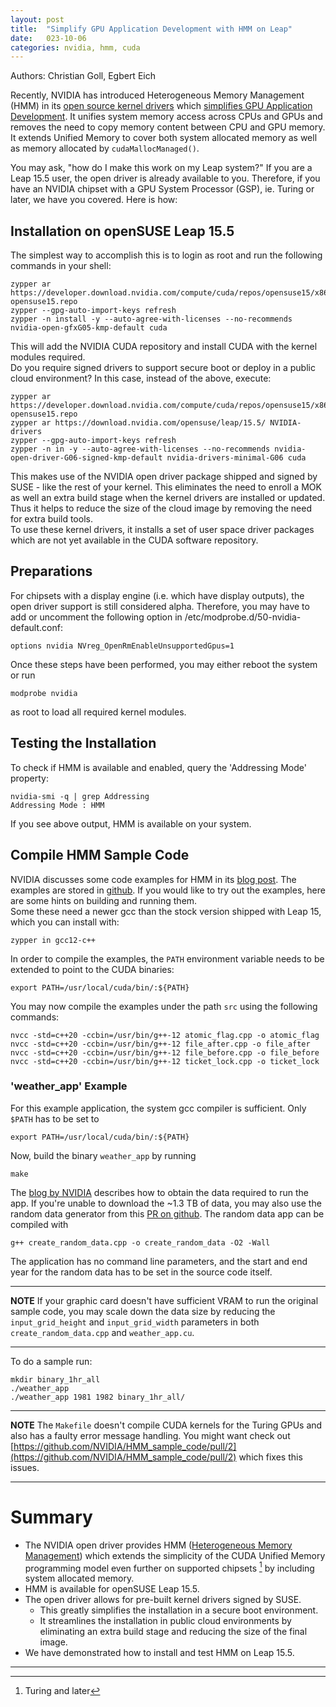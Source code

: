 ```yaml
---
layout: post
title:  "Simplify GPU Application Development with HMM on Leap"
date:   023-10-06
categories: nvidia, hmm, cuda
---
```


Authors: Christian Goll, Egbert Eich

Recently, NVIDIA has introduced Heterogeneous Memory Management (HMM)
in its [open source kernel drivers](https://github.com/NVIDIA/open-gpu-kernel-modules/)
which [simplifies GPU Application Development](https://developer.nvidia.com/blog/simplifying-gpu-application-development-with-heterogeneous-memory-management/).
It unifies system memory access across CPUs and GPUs and removes the
need to copy memory content between CPU and GPU memory.
It extends Unified Memory to cover both system allocated memory as well
as memory allocated by `cudaMallocManaged()`.

You may ask, "how do I make this work on my Leap system?"
If you are a Leap 15.5 user, the open driver is already available to you.
Therefore, if you have an NVIDIA chipset with a GPU System Processor (GSP),
ie. Turing or later, we have you covered. Here is how:

## Installation on openSUSE Leap 15.5

The simplest way to accomplish this is to login as root and run
the following commands in your shell:
```
zypper ar https://developer.download.nvidia.com/compute/cuda/repos/opensuse15/x86_64/cuda-opensuse15.repo
zypper --gpg-auto-import-keys refresh
zypper -n install -y --auto-agree-with-licenses --no-recommends nvidia-open-gfxG05-kmp-default cuda
```
This will add the NVIDIA CUDA repository and install CUDA with the kernel
modules required.  
Do you require signed drivers to support secure boot or deploy in a public
cloud environment? In this case, instead of the above, execute:
```
zypper ar https://developer.download.nvidia.com/compute/cuda/repos/opensuse15/x86_64/cuda-opensuse15.repo
zypper ar https://download.nvidia.com/opensuse/leap/15.5/ NVIDIA-drivers
zypper --gpg-auto-import-keys refresh
zypper -n in -y --auto-agree-with-licenses --no-recommends nvidia-open-driver-G06-signed-kmp-default nvidia-drivers-minimal-G06 cuda
```
This makes use of the NVIDIA open driver package shipped and signed by
SUSE - like the rest of your kernel. This eliminates the need to enroll
a MOK as well an extra build stage when the kernel drivers are installed
or updated. Thus it helps to reduce the size of the cloud image by
removing the need for extra build tools.  
To use these kernel drivers, it installs a set of user space driver
packages which are not yet available in the CUDA software repository.

## Preparations

For chipsets with a display engine (i.e. which have display outputs), the open driver
support is still considered alpha. Therefore, you may have to add or uncomment
the following option in /etc/modprobe.d/50-nvidia-default.conf:
```
options nvidia NVreg_OpenRmEnableUnsupportedGpus=1
```
Once these steps have been performed, you may either reboot the system or run
```
modprobe nvidia
```
as root to load all required kernel modules.

## Testing the Installation

To check if HMM is available and enabled, query the 'Addressing Mode' property:
```
nvidia-smi -q | grep Addressing
Addressing Mode : HMM
```
If you see above output, HMM is available on your system.

## Compile HMM Sample Code

NVIDIA discusses some code examples for HMM in its [blog
post](https://developer.nvidia.com/blog/simplifying-gpu-application-development-with-heterogeneous-memory-management/).
The examples are stored in [github](https://github.com/NVIDIA/HMM_sample_code). If you
would like to try out the examples, here are some hints on building and running them.  
Some these need a newer gcc than the stock version shipped with Leap 15,
which you can install with:
```
zypper in gcc12-c++
```

In order to compile the examples, the `PATH` environment variable needs to be extended to
point to the CUDA binaries:

```
export PATH=/usr/local/cuda/bin/:${PATH}
```

You may now compile the examples under the path `src` using the following commands:
```
nvcc -std=c++20 -ccbin=/usr/bin/g++-12 atomic_flag.cpp -o atomic_flag
nvcc -std=c++20 -ccbin=/usr/bin/g++-12 file_after.cpp -o file_after
nvcc -std=c++20 -ccbin=/usr/bin/g++-12 file_before.cpp -o file_before
nvcc -std=c++20 -ccbin=/usr/bin/g++-12 ticket_lock.cpp -o ticket_lock
```

### 'weather_app' Example

For this example application, the system gcc compiler is sufficient. Only `$PATH` has to be
set to
```
export PATH=/usr/local/cuda/bin/:${PATH}
```
Now, build the binary `weather_app` by running
```
make
```

The [blog by NVIDIA](https://developer.nvidia.com/blog/simplifying-gpu-application-development-with-heterogeneous-memory-management/)
describes how to obtain the data required to run the app.
If you're unable to download the ~1.3 TB of data, you may also use the random data generator from
this [PR on github](https://github.com/NVIDIA/HMM_sample_code/pull/3).
The random data app can be compiled with
```
g++ create_random_data.cpp -o create_random_data -O2 -Wall
```
The application has no command line parameters, and the start and end year for the random data
has to be set in the source code itself.

---
**NOTE**
If your graphic card doesn't have sufficient VRAM to run the original sample code, you may
scale down the data size by reducing the `input_grid_height` and `input_grid_width` parameters
in both `create_random_data.cpp` and `weather_app.cu`.

---

To do a sample run:
```
mkdir binary_1hr_all
./weather_app
./weather_app 1981 1982 binary_1hr_all/
```

---
**NOTE**
The `Makefile` doesn't compile CUDA kernels for the Turing GPUs and also has a faulty error message handling. You might want check out [https://github.com/NVIDIA/HMM_sample_code/pull/2](https://github.com/NVIDIA/HMM_sample_code/pull/2) which fixes this issues.

---

# Summary

- The NVIDIA open driver provides HMM ([Heterogeneous Memory
Management](https://developer.nvidia.com/blog/simplifying-gpu-application-development-with-heterogeneous-memory-management/))
  which extends the simplicity of the CUDA Unified Memory programming
  model even further on supported chipsets [^1] by including
  system allocated memory.
- HMM is available for openSUSE Leap 15.5.
- The open driver allows for pre-built kernel drivers signed by SUSE.
  - This greatly simplifies the installation in a secure boot environment.
  - It streamlines the installation in public cloud environments by
	eliminating an extra build stage and reducing the size of the final
	image. 
- We have demonstrated how to install and test HMM on Leap 15.5.

---
[^1]: Turing and later
